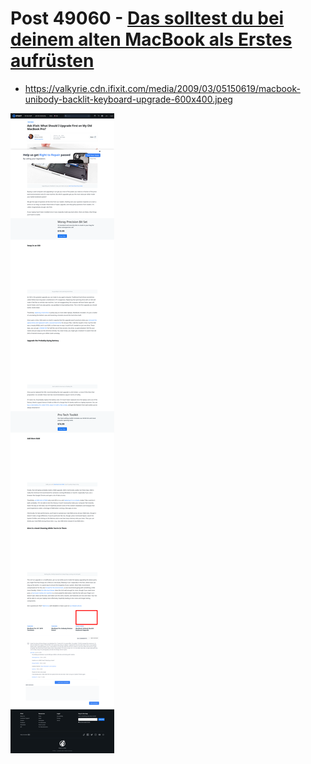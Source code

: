 # Post 49060 - [Das solltest du bei deinem alten MacBook als Erstes aufrüsten](https://www.ifixit.com/News/49060/upgrade-altes-macbook)

- https://valkyrie.cdn.ifixit.com/media/2009/03/05150619/macbook-unibody-backlit-keyboard-upgrade-600x400.jpeg

![screencap](screenshots/8c3ef3af-fa9b-4f6a-b93b-a393919ee69b.png)
